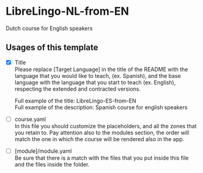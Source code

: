 # LibreLingo-NL-from-EN

Dutch course for English speakers

## Usages of this template

- [x] Title  
    Please replace [Target Language] in the title of the README with the language that you would like to teach, (ex. Spanish), and the base language with the language that you start to teach (ex. English), respecting the extended and contracted versions.  

    Full example of the title: LibreLingo-ES-from-EN  
    Full example of the description: Spanish course for english speakers

- [ ] course.yaml  
    In this file you should customize the placeholders, and all the zones that you retain to. Pay attention also to the modules section, the order will match the one in which the course will be rendered also in the app.

- [ ] [module]/module.yaml  
    Be sure that there is a match with the files that you put inside this file and the files inside the folder.
    
